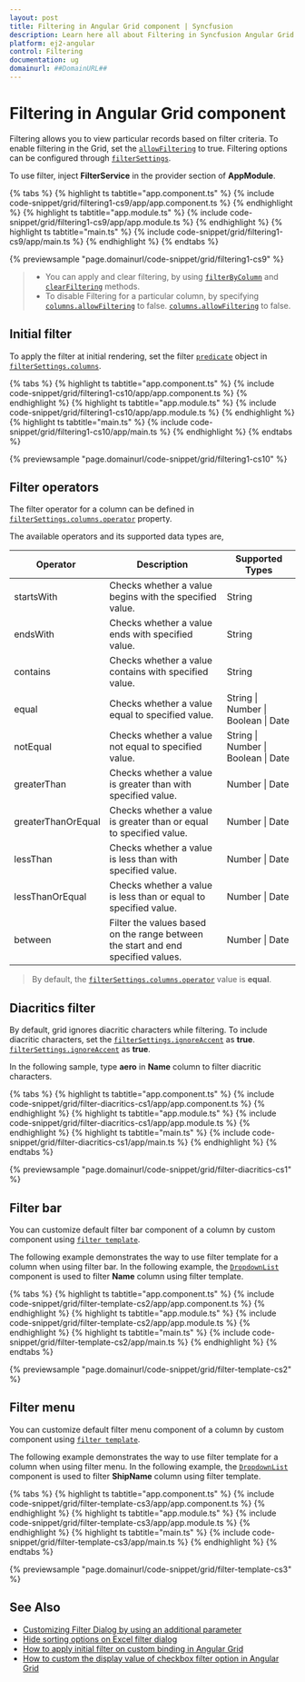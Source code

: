 ```yaml
---
layout: post
title: Filtering in Angular Grid component | Syncfusion
description: Learn here all about Filtering in Syncfusion Angular Grid component of Syncfusion Essential JS 2 and more.
platform: ej2-angular
control: Filtering 
documentation: ug
domainurl: ##DomainURL##
---
```


# Filtering in Angular Grid component

Filtering allows you to view particular records based on filter criteria. To enable filtering in the Grid, set the [`allowFiltering`](https://ej2.syncfusion.com/angular/documentation/api/grid/#allowfiltering) to true. Filtering options can be configured through [`filterSettings`](https://ej2.syncfusion.com/angular/documentation/api/grid/filterSettings).

To use filter, inject **FilterService** in the provider section of **AppModule**.

<!---
The Grid supports two types of filter, they are
* Filter bar
* Excel
-->

{% tabs %}
{% highlight ts tabtitle="app.component.ts" %}
{% include code-snippet/grid/filtering1-cs9/app/app.component.ts %}
{% endhighlight %}
{% highlight ts tabtitle="app.module.ts" %}
{% include code-snippet/grid/filtering1-cs9/app/app.module.ts %}
{% endhighlight %}
{% highlight ts tabtitle="main.ts" %}
{% include code-snippet/grid/filtering1-cs9/app/main.ts %}
{% endhighlight %}
{% endtabs %}
  
{% previewsample "page.domainurl/code-snippet/grid/filtering1-cs9" %}

> * You can apply and clear filtering, by using [`filterByColumn`](https://ej2.syncfusion.com/angular/documentation/api/grid/filter/#filterbycolumn) and [`clearFiltering`](https://ej2.syncfusion.com/angular/documentation/api/grid/filter/#clearfiltering) methods.
> * To disable Filtering for a particular column, by specifying [`columns.allowFiltering`](https://ej2.syncfusion.com/angular/documentation/api/grid/column/#allowfiltering) to false.
[`columns.allowFiltering`](https://ej2.syncfusion.com/angular/documentation/api/grid/column/#allowfiltering) to false.

## Initial filter

To apply the filter at initial rendering, set the filter [`predicate`](https://ej2.syncfusion.com/angular/documentation/api/grid/predicate) object in [`filterSettings.columns`](https://ej2.syncfusion.com/angular/documentation/api/grid/filterSettingsModel/#columns).

{% tabs %}
{% highlight ts tabtitle="app.component.ts" %}
{% include code-snippet/grid/filtering1-cs10/app/app.component.ts %}
{% endhighlight %}
{% highlight ts tabtitle="app.module.ts" %}
{% include code-snippet/grid/filtering1-cs10/app/app.module.ts %}
{% endhighlight %}
{% highlight ts tabtitle="main.ts" %}
{% include code-snippet/grid/filtering1-cs10/app/main.ts %}
{% endhighlight %}
{% endtabs %}
  
{% previewsample "page.domainurl/code-snippet/grid/filtering1-cs10" %}

## Filter operators

The filter operator for a column can be defined in [`filterSettings.columns.operator`](https://ej2.syncfusion.com/angular/documentation/api/grid/predicateModel/#operator) property.

The available operators and its supported data types are,

Operator |Description |Supported Types
-----|-----|-----
startsWith |Checks whether a value begins with the specified value. |String
endsWith |Checks whether a value ends with specified value. |String
contains |Checks whether a value contains with specified value. |String
equal |Checks whether a value equal to specified value. |String &#124; Number &#124; Boolean &#124; Date
notEqual |Checks whether a value not equal to specified value. |String &#124; Number &#124; Boolean &#124; Date
greaterThan |Checks whether a value is greater than with specified value. |Number &#124; Date
greaterThanOrEqual|Checks whether a value is greater than or equal to specified value. |Number &#124; Date
lessThan |Checks whether a value is less than with specified value. |Number &#124; Date
lessThanOrEqual |Checks whether a value is less than or equal to specified value. |Number &#124; Date
between|Filter the values based on the range between the start and end specified values. |Number &#124; Date

> By default, the [`filterSettings.columns.operator`](https://ej2.syncfusion.com/angular/documentation/api/grid/predicateModel/#operator) value is **equal**.

## Diacritics filter

By default, grid ignores diacritic characters while filtering. To include diacritic characters, set the [`filterSettings.ignoreAccent`](https://ej2.syncfusion.com/angular/documentation/api/grid/filter/#filterbycolumn) as **true**.
[`filterSettings.ignoreAccent`](https://ej2.syncfusion.com/angular/documentation/api/grid/filter/#filterbycolumn) as **true**.

In the following sample, type **aero** in **Name** column to filter diacritic characters.

{% tabs %}
{% highlight ts tabtitle="app.component.ts" %}
{% include code-snippet/grid/filter-diacritics-cs1/app/app.component.ts %}
{% endhighlight %}
{% highlight ts tabtitle="app.module.ts" %}
{% include code-snippet/grid/filter-diacritics-cs1/app/app.module.ts %}
{% endhighlight %}
{% highlight ts tabtitle="main.ts" %}
{% include code-snippet/grid/filter-diacritics-cs1/app/main.ts %}
{% endhighlight %}
{% endtabs %}
  
{% previewsample "page.domainurl/code-snippet/grid/filter-diacritics-cs1" %}

## Filter bar

You can customize default filter bar component of a column by custom component using [`filter template`](https://ej2.syncfusion.com/angular/documentation/api/grid/column/#filtertemplate).

The following example demonstrates the way to use filter template for a column when using filter bar. In the following example, the [`DropdownList`](https://ej2.syncfusion.com/angular/documentation/drop-down-list/getting-started/) component is used to filter **Name** column using filter template.

{% tabs %}
{% highlight ts tabtitle="app.component.ts" %}
{% include code-snippet/grid/filter-template-cs2/app/app.component.ts %}
{% endhighlight %}
{% highlight ts tabtitle="app.module.ts" %}
{% include code-snippet/grid/filter-template-cs2/app/app.module.ts %}
{% endhighlight %}
{% highlight ts tabtitle="main.ts" %}
{% include code-snippet/grid/filter-template-cs2/app/main.ts %}
{% endhighlight %}
{% endtabs %}
  
{% previewsample "page.domainurl/code-snippet/grid/filter-template-cs2" %}

## Filter menu

You can customize default filter menu component of a column by custom component using [`filter template`](https://ej2.syncfusion.com/angular/documentation/api/grid/column/#filtertemplate).

The following example demonstrates the way to use filter template for a column when using filter menu. In the following example, the [`DropdownList`](https://ej2.syncfusion.com/angular/documentation/drop-down-list/getting-started/) component is used to filter **ShipName** column using filter template.

{% tabs %}
{% highlight ts tabtitle="app.component.ts" %}
{% include code-snippet/grid/filter-template-cs3/app/app.component.ts %}
{% endhighlight %}
{% highlight ts tabtitle="app.module.ts" %}
{% include code-snippet/grid/filter-template-cs3/app/app.module.ts %}
{% endhighlight %}
{% highlight ts tabtitle="main.ts" %}
{% include code-snippet/grid/filter-template-cs3/app/main.ts %}
{% endhighlight %}
{% endtabs %}
  
{% previewsample "page.domainurl/code-snippet/grid/filter-template-cs3" %}

## See Also

* [Customizing Filter Dialog by using an additional parameter](../how-to/add-params-for-filtering)
* [Hide sorting options on Excel filter dialog](../how-to/hide-sorting-in-excel-filter)
* [How to apply initial filter on custom binding in Angular Grid](https://www.syncfusion.com/forums/152157/how-to-apply-initial-filter-on-custom-binding-in-angular-grid)
* [How to custom the display value of checkbox filter option in Angular Grid](https://www.syncfusion.com/forums/154478/how-to-custom-the-display-value-of-checkbox-filter-option-in-angular-grid)